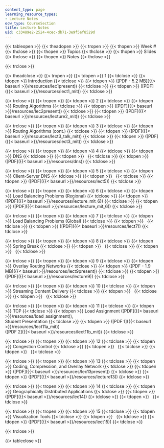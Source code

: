 ```yaml
---
content_type: page
learning_resource_types:
- Lecture Notes
ocw_type: CourseSection
title: Lecture Notes
uid: c33489e2-2524-4cec-db71-3e9f5ef8529d
---
```


{{< tableopen >}}
{{< theadopen >}}
{{< tropen >}}
{{< thopen >}}
Week #
{{< thclose >}}
{{< thopen >}}
Topics
{{< thclose >}}
{{< thopen >}}
Slides
{{< thclose >}}
{{< thopen >}}
Notes
{{< thclose >}}

{{< trclose >}}

{{< theadclose >}}
{{< tropen >}}
{{< tdopen >}}
1
{{< tdclose >}}
{{< tdopen >}}
Introduction
{{< tdclose >}}
{{< tdopen >}}
([PDF - 5.2 MB]({{< baseurl >}}/resources/lec1present))
{{< tdclose >}}
{{< tdopen >}}
([PDF]({{< baseurl >}}/resources/lect1_mit))
{{< tdclose >}}

{{< trclose >}}
{{< tropen >}}
{{< tdopen >}}
2
{{< tdclose >}}
{{< tdopen >}}
Routing Algorithms
{{< tdclose >}}
{{< tdopen >}}
([PDF]({{< baseurl >}}/resources/lec2present))
{{< tdclose >}}
{{< tdopen >}}
([PDF]({{< baseurl >}}/resources/lecture2_mit))
{{< tdclose >}}

{{< trclose >}}
{{< tropen >}}
{{< tdopen >}}
3
{{< tdclose >}}
{{< tdopen >}}
Routing Algorithms (cont.)
{{< tdclose >}}
{{< tdopen >}}
([PDF]({{< baseurl >}}/resources/lect3_talk_mit))
{{< tdclose >}}
{{< tdopen >}}
([PDF]({{< baseurl >}}/resources/lect3_mit))
{{< tdclose >}}

{{< trclose >}}
{{< tropen >}}
{{< tdopen >}}
4
{{< tdclose >}}
{{< tdopen >}}
DNS
{{< tdclose >}}
{{< tdopen >}}
 
{{< tdclose >}}
{{< tdopen >}}
([PDF]({{< baseurl >}}/resources/dns))
{{< tdclose >}}

{{< trclose >}}
{{< tropen >}}
{{< tdopen >}}
5
{{< tdclose >}}
{{< tdopen >}}
Client-Server DNS
{{< tdclose >}}
{{< tdopen >}}
 
{{< tdclose >}}
{{< tdopen >}}
([PDF]({{< baseurl >}}/resources/lect5))
{{< tdclose >}}

{{< trclose >}}
{{< tropen >}}
{{< tdopen >}}
6
{{< tdclose >}}
{{< tdopen >}}
Load Balancing Problems (Regional)
{{< tdclose >}}
{{< tdopen >}}
([PDF]({{< baseurl >}}/resources/lecture_mit_6))
{{< tdclose >}}
{{< tdopen >}}
([PDF]({{< baseurl >}}/resources/lecture_mit_6))
{{< tdclose >}}

{{< trclose >}}
{{< tropen >}}
{{< tdopen >}}
7
{{< tdclose >}}
{{< tdopen >}}
Load Balancing Problems (Global)
{{< tdclose >}}
{{< tdopen >}}
 
{{< tdclose >}}
{{< tdopen >}}
([PDF]({{< baseurl >}}/resources/lect7))
{{< tdclose >}}

{{< trclose >}}
{{< tropen >}}
{{< tdopen >}}
8
{{< tdclose >}}
{{< tdopen >}}
Spring Break
{{< tdclose >}}
{{< tdopen >}}
 
{{< tdclose >}}
{{< tdopen >}}
 
{{< tdclose >}}

{{< trclose >}}
{{< tropen >}}
{{< tdopen >}}
9
{{< tdclose >}}
{{< tdopen >}}
Overlay Routing Networks
{{< tdclose >}}
{{< tdopen >}}
([PDF - 1.9 MB]({{< baseurl >}}/resources/lect9present))
{{< tdclose >}}
{{< tdopen >}}
([PDF]({{< baseurl >}}/resources/lecture9))
{{< tdclose >}}

{{< trclose >}}
{{< tropen >}}
{{< tdopen >}}
10
{{< tdclose >}}
{{< tdopen >}}
Streaming Content Delivery
{{< tdclose >}}
{{< tdopen >}}
 
{{< tdclose >}}
{{< tdopen >}}
 
{{< tdclose >}}

{{< trclose >}}
{{< tropen >}}
{{< tdopen >}}
11
{{< tdclose >}}
{{< tdopen >}}
TCP
{{< tdclose >}}
{{< tdopen >}}
Load Assignment ([PDF]({{< baseurl >}}/resources/load_assignment)),  
Student Presentation
{{< tdclose >}}
{{< tdopen >}}
([PDF 1]({{< baseurl >}}/resources/lect11a_mit))  
([PDF 2]({{< baseurl >}}/resources/lect11b_mit))
{{< tdclose >}}

{{< trclose >}}
{{< tropen >}}
{{< tdopen >}}
12
{{< tdclose >}}
{{< tdopen >}}
Congestion Control
{{< tdclose >}}
{{< tdopen >}}
 
{{< tdclose >}}
{{< tdopen >}}
 
{{< tdclose >}}

{{< trclose >}}
{{< tropen >}}
{{< tdopen >}}
13
{{< tdclose >}}
{{< tdopen >}}
Coding, Compression, and Overlay Network
{{< tdclose >}}
{{< tdopen >}}
([PDF]({{< baseurl >}}/resources/lec13present))
{{< tdclose >}}
{{< tdopen >}}
([PDF]({{< baseurl >}}/resources/lecture13))
{{< tdclose >}}

{{< trclose >}}
{{< tropen >}}
{{< tdopen >}}
14
{{< tdclose >}}
{{< tdopen >}}
Geographically Distributed Applications
{{< tdclose >}}
{{< tdopen >}}
([PDF]({{< baseurl >}}/resources/lec14))
{{< tdclose >}}
{{< tdopen >}}
 
{{< tdclose >}}

{{< trclose >}}
{{< tropen >}}
{{< tdopen >}}
15
{{< tdclose >}}
{{< tdopen >}}
Visualization Tools
{{< tdclose >}}
{{< tdopen >}}
 
{{< tdclose >}}
{{< tdopen >}}
([PDF]({{< baseurl >}}/resources/lect15))
{{< tdclose >}}

{{< trclose >}}

{{< tableclose >}}